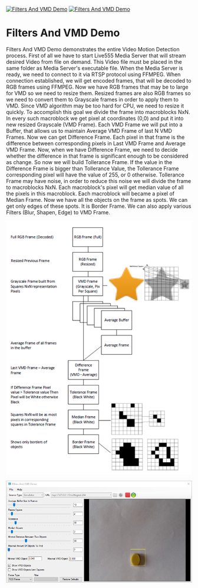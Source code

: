 [![Filters And VMD Demo](http://img.youtube.com/vi/HISjkKKGieY/0.jpg)](http://www.youtube.com/watch?v=HISjkKKGieY "Filters And VMD Demo")
[![Filters And VMD Demo](http://img.youtube.com/vi/lAA7cDx-NoE/0.jpg)](http://www.youtube.com/watch?v=lAA7cDx-NoE "Filters And VMD Demo")

# Filters And VMD Demo
Filters And VMD Demo demonstrates the entire Video Motion Detection process.
First of all we have to start Live555 Media Server that will stream desired
Video from file on demand. This Video file must be placed in the same folder as
Media Server's executable file. When the Media Server is ready, we need to connect
to it via RTSP protocol using FFMPEG. When connection established, we will get
encoded frames, that will be decoded to RGB frames using FFMPEG. Now we have
RGB frames that may be to large for VMD so we need to resize them.
Resized frames are also RGB frames so we need to convert them to Grayscale frames
in order to apply them to VMD. Since VMD algorithm may be too hard for CPU, we need
to resize it quickly. To accomplish this goal we divide the frame into macroblocks NxN.
In every such macroblock we get pixel at coordinates (0,0) and put it into new resized
Grayscale (VMD Frame). Each VMD Frame we will put into a Buffer, that allows us to maintain
Average VMD Frame of last N VMD Frames. Now we can get Difference Frame.
Each pixel in that frame is the difference between corresponding pixels in Last VMD Frame
and Average VMD Frame. Now, when we have Difference Frame, we need to decide whether the
difference in that frame is significant enough to be considered as change. So now we will build
Tollerance Frame. If the value in the Difference Frame is bigger than Tollerance Value,
the Tollerance Frame corresponding pixel will have the value of 255, or 0 otherwise.
Tollerance Frame may have noise, in order to reduce this noise we will divide the frame
to macroblocks NxN. Each macroblock's pixel will get median value of all the pixels in
this macroblock. Each macroblock will became a pixel of Median Frame.
Now we have all the objects on the frame as spots. We can get only edges of these spots.
It is Border Frame.
We can also apply various Filters (Blur, Shapen, Edge) to VMD Frame. 

![Connection Diagram](Images/Filters%20And%20VMD%20Demo1.png)

![Connection Diagram](Images/Filters%20And%20VMD%20Demo2.png)
